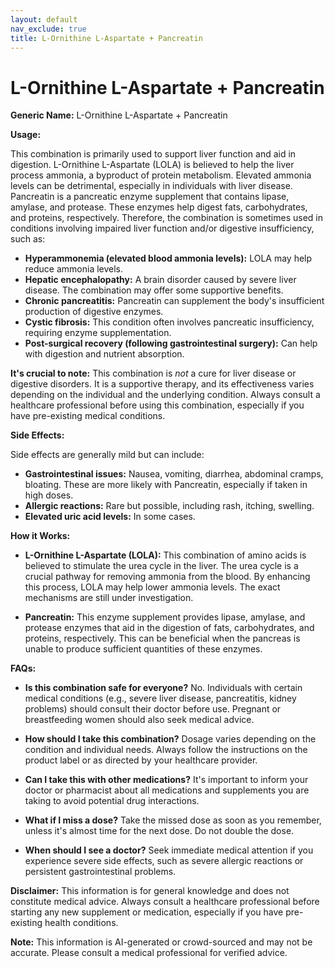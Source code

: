 ```yaml
---
layout: default
nav_exclude: true
title: L-Ornithine L-Aspartate + Pancreatin
---
```


# L-Ornithine L-Aspartate + Pancreatin

**Generic Name:** L-Ornithine L-Aspartate + Pancreatin


**Usage:**

This combination is primarily used to support liver function and aid in digestion.  L-Ornithine L-Aspartate (LOLA) is believed to help the liver process ammonia, a byproduct of protein metabolism.  Elevated ammonia levels can be detrimental, especially in individuals with liver disease. Pancreatin is a pancreatic enzyme supplement that contains lipase, amylase, and protease. These enzymes help digest fats, carbohydrates, and proteins, respectively.  Therefore, the combination is sometimes used in conditions involving impaired liver function and/or digestive insufficiency, such as:

* **Hyperammonemia (elevated blood ammonia levels):**  LOLA may help reduce ammonia levels.
* **Hepatic encephalopathy:** A brain disorder caused by severe liver disease.  The combination may offer some supportive benefits.
* **Chronic pancreatitis:**  Pancreatin can supplement the body's insufficient production of digestive enzymes.
* **Cystic fibrosis:** This condition often involves pancreatic insufficiency, requiring enzyme supplementation.
* **Post-surgical recovery (following gastrointestinal surgery):**  Can help with digestion and nutrient absorption.


**It's crucial to note:** This combination is *not* a cure for liver disease or digestive disorders.  It is a supportive therapy, and its effectiveness varies depending on the individual and the underlying condition.  Always consult a healthcare professional before using this combination, especially if you have pre-existing medical conditions.


**Side Effects:**

Side effects are generally mild but can include:

* **Gastrointestinal issues:** Nausea, vomiting, diarrhea, abdominal cramps, bloating.  These are more likely with Pancreatin, especially if taken in high doses.
* **Allergic reactions:**  Rare but possible, including rash, itching, swelling.
* **Elevated uric acid levels:**  In some cases.


**How it Works:**

* **L-Ornithine L-Aspartate (LOLA):**  This combination of amino acids is believed to stimulate the urea cycle in the liver. The urea cycle is a crucial pathway for removing ammonia from the blood.  By enhancing this process, LOLA may help lower ammonia levels.  The exact mechanisms are still under investigation.

* **Pancreatin:** This enzyme supplement provides lipase, amylase, and protease enzymes that aid in the digestion of fats, carbohydrates, and proteins, respectively.  This can be beneficial when the pancreas is unable to produce sufficient quantities of these enzymes.


**FAQs:**

* **Is this combination safe for everyone?** No.  Individuals with certain medical conditions (e.g., severe liver disease, pancreatitis, kidney problems) should consult their doctor before use. Pregnant or breastfeeding women should also seek medical advice.

* **How should I take this combination?**  Dosage varies depending on the condition and individual needs. Always follow the instructions on the product label or as directed by your healthcare provider.

* **Can I take this with other medications?**  It's important to inform your doctor or pharmacist about all medications and supplements you are taking to avoid potential drug interactions.

* **What if I miss a dose?** Take the missed dose as soon as you remember, unless it's almost time for the next dose.  Do not double the dose.

* **When should I see a doctor?** Seek immediate medical attention if you experience severe side effects, such as severe allergic reactions or persistent gastrointestinal problems.


**Disclaimer:** This information is for general knowledge and does not constitute medical advice. Always consult a healthcare professional before starting any new supplement or medication, especially if you have pre-existing health conditions.


**Note:** This information is AI-generated or crowd-sourced and may not be accurate. Please consult a medical professional for verified advice.